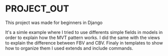 # PROJECT_OUT

This project was made for beginners in Django

It's a simle example where I tried to use differents simple fields in models in order to explain how the MVT pattern works. I did the same with the views to explain the difference between FBV and CBV. Finaly in templates to show how to organize them I used extends and include  commands.
